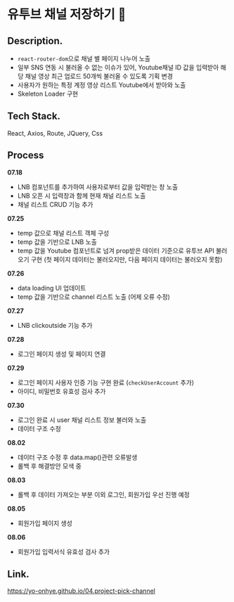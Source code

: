 # 유투브 채널 저장하기 👻

## Description.

- `react-router-dom`으로 채널 별 페이지 나누어 노출
- 일부 SNS 연동 시 불러올 수 없는 이슈가 있어, Youtube채널 ID 값을 입력받아 해당 채널 영상 최근 업로드 50개씩 불러올 수 있도록 기획 변경
- 사용자가 원하는 특정 계정 영상 리스트 Youtube에서 받아와 노출
- Skeleton Loader 구현

## Tech Stack.

React, Axios, Route, JQuery, Css

## Process

**07.18**

- LNB 컴포넌트를 추가하여 사용자로부터 값을 입력받는 창 노출
- LNB 오픈 시 입력창과 함께 현재 채널 리스트 노출
- 채널 리스트 CRUD 기능 추가

**07.25**

- temp 값으로 채널 리스트 객체 구성
- temp 값을 기반으로 LNB 노출
- temp 값을 Youtube 컴포넌트로 넘겨 prop받은 데이터 기준으로 유투브 API 불러오기 구현 (첫 페이지 데이터는 불러오지만, 다음 페이지 데이터는 불러오지 못함)

**07.26**

- data loading UI 업데이트
- temp 값을 기반으로 channel 리스트 노출 (어제 오류 수정)

**07.27**

- LNB clickoutside 기능 추가

**07.28**

- 로그인 페이지 생성 및 페이지 연결

**07.29**

- 로그인 페이지 사용자 인증 기능 구현 완료 (`checkUserAccount` 추가)
- 아이디, 비밀번호 유효성 검사 추가

**07.30**

- 로그인 완료 시 user 채널 리스트 정보 불러와 노출
- 데이터 구조 수정

**08.02**

- 데이터 구조 수정 후 data.map()관련 오류발생
- 롤백 후 해결방안 모색 중

**08.03**

- 롤백 후 데이터 가져오는 부분 이외 로그인, 회원가입 우선 진행 예정

**08.05**

- 회원가입 페이지 생성

**08.06**

- 회원가입 입력서식 유효성 검사 추가

## Link.

https://yo-onhye.github.io/04.project-pick-channel
